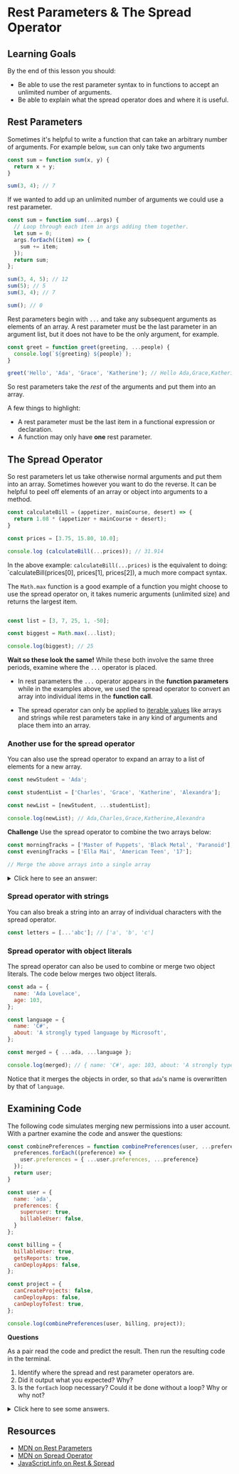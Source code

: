 # Rest Parameters & The Spread Operator

## Learning Goals

By the end of this lesson you should:

- Be able to use the rest parameter syntax to in functions to accept an unlimited number of arguments.
- Be able to explain what the spread operator does and where it is useful.

## Rest Parameters

Sometimes it's helpful to write a function that can take an arbitrary number of arguments.  For example below, `sum` can only take two arguments

```javascript
const sum = function sum(x, y) {
  return x + y;
}

sum(3, 4); // 7
```

If we wanted to add up an unlimited number of arguments we could use a rest parameter.

```javascript
const sum = function sum(...args) {
  // Loop through each item in args adding them together.  
  let sum = 0;
  args.forEach((item) => {
    sum += item;
  });
  return sum;
};

sum(3, 4, 5); // 12
sum(5); // 5
sum(3, 4); // 7

sum(); // 0
```

Rest parameters begin with `...` and take any subsequent arguments as elements of an array.  A rest parameter must be the last parameter in an argument list, but it does not have to be the only argument, for example.

```javascript
const greet = function greet(greeting, ...people) {
  console.log(`${greeting} ${people}`);
}

greet('Hello', 'Ada', 'Grace', 'Katherine'); // Hello Ada,Grace,Katherine
```

So rest parameters take the _rest_ of the arguments and put them into an array.  

A few things to highlight:

- A rest parameter must be the last item in a functional expression or declaration.
- A function may only have **one** rest parameter.

## The Spread Operator

So rest parameters let us take otherwise normal arguments and put them into an array.  Sometimes however you want to do the reverse.  It can be helpful to peel off elements of an array or object into arguments to a method.  

```javascript
const calculateBill = (appetizer, mainCourse, desert) => {
  return 1.08 * (appetizer + mainCourse + desert);
}

const prices = [3.75, 15.80, 10.0];

console.log (calculateBill(...prices)); // 31.914
```

In the above example:  `calculateBill(...prices)` is the equivalent to doing:  `calculateBill(prices[0], prices[1], prices[2]), a much more compact syntax.

The `Math.max` function is a good example of a function you might choose to use the spread operator on, it takes numeric arguments (unlimited size) and returns the largest item.  

```javascript

const list = [3, 7, 25, 1, -50];

const biggest = Math.max(...list);

console.log(biggest); // 25
```

**Wait so these look the same!**  While these both involve the same three periods, examine where the `...` operator is placed.  

- In rest parameters the `...` operator appears in the **function parameters** while in the examples above, we used the spread operator to convert an array into individual items in the **function call**.  

- The spread operator can only be applied to [iterable values](https://developer.mozilla.org/en-US/docs/Web/JavaScript/Reference/Iteration_protocols) like arrays and strings while rest parameters take in any kind of arguments and place them into an array.

### Another use for the spread operator

You can also use the spread operator to expand an array to a list of elements for a new array.

```javascript
const newStudent = 'Ada';

const studentList = ['Charles', 'Grace', 'Katherine', 'Alexandra'];

const newList = [newStudent, ...studentList];

console.log(newList); // Ada,Charles,Grace,Katherine,Alexandra
```

**Challenge**  Use the spread operator to combine the two arrays below:

```javascript
const morningTracks = ['Master of Puppets', 'Black Metal', 'Paranoid'];
const eveningTracks = ['Ella Mai', 'American Teen', '17'];

// Merge the above arrays into a single array

```

<details>
  <summary>
    Click here to see an answer:
  </summary>

  `const combined = [...morningTracks, ...eveningTracks];`
</details>

### Spread operator with strings

You can also break a string into an array of individual characters with the spread operator.

```javascript
const letters = [...'abc']; // ['a', 'b', 'c']
```

### Spread operator with object literals

The spread operator can also be used to combine or merge two object literals.  The code below merges two object literals.

```javascript
const ada = {
  name: 'Ada Lovelace',
  age: 103,
};

const language = {
  name: 'C#',
  about: 'A strongly typed language by Microsoft',
};

const merged = { ...ada, ...language };

console.log(merged); // { name: 'C#', age: 103, about: 'A strongly typed language by Microsoft' }
```

Notice that it merges the objects in order, so that `ada`'s name is overwritten by that of `language`.  

## Examining Code

The following code simulates merging new permissions into a user account.  With a partner examine the code and answer the questions:

```javascript
const combinePreferences = function combinePreferences(user, ...preferences) {
  preferences.forEach((preference) => {
    user.preferences = { ...user.preferences, ...preference}
  });
  return user;
}

const user = {
  name: 'ada',
  preferences: {
    superuser: true,
    billableUser: false,
  }
};

const billing = {
  billableUser: true,
  getsReports: true,
  canDeployApps: false,
};

const project = {
  canCreateProjects: false,
  canDeployApps: false,
  canDeployToTest: true,
};

console.log(combinePreferences(user, billing, project));
```

**Questions** 

As a pair read the code and predict the result.  Then run the resulting code in the terminal.

1. Identify where the spread and rest parameter operators are.
2. Did it output what you expected?  Why?
3. Is the `forEach` loop necessary?  Could it be done without a loop?  Why or why not?

<details>
  <summary>
    Click here to see some answers.
  </summary>

  1. The rest parameter occurs at `combinePreferences(user, ...preferences)`, and the spread operator is used twice at `user.preferences = { ...user.preferences, ...preference}`.  
  2. The result is the user object with it's preference attribute updated merging them in order of appearance.
  3. The `forEach` loop is needed because using the spread operator on an array will result in merging in the array's keys (index numbers) and values into the preferences.  

</details>


## Resources

- [MDN on Rest Parameters](https://developer.mozilla.org/en-US/docs/Web/JavaScript/Reference/Functions/rest_parameters)
- [MDN on Spread Operator](https://developer.mozilla.org/en-US/docs/Web/JavaScript/Reference/Operators/Spread_syntax)
- [JavaScript.info on Rest & Spread](https://javascript.info/rest-parameters-spread-operator)
